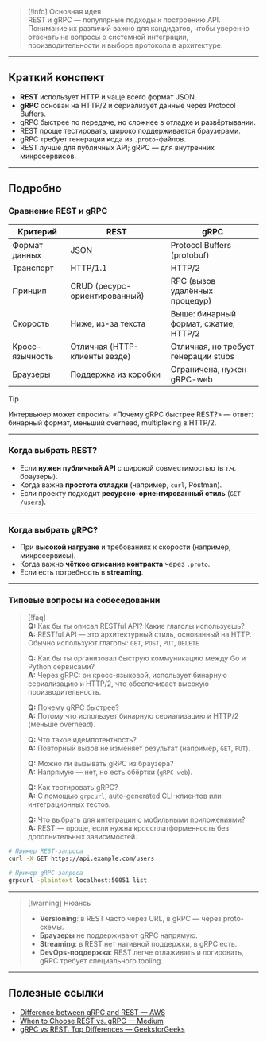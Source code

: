 
> [!info] Основная идея  
> REST и gRPC — популярные подходы к построению API. Понимание их различий важно для кандидатов, чтобы уверенно отвечать на вопросы о системной интеграции, производительности и выборе протокола в архитектуре.

---

## Краткий конспект

- **REST** использует HTTP и чаще всего формат JSON.
- **gRPC** основан на HTTP/2 и сериализует данные через Protocol Buffers.
- gRPC быстрее по передаче, но сложнее в отладке и развёртывании.
- REST проще тестировать, широко поддерживается браузерами.
- gRPC требует генерации кода из `.proto`-файлов.
- REST лучше для публичных API; gRPC — для внутренних микросервисов.

---

## Подробно

### Сравнение REST и gRPC

| Критерий           | REST                              | gRPC                                          |
|--------------------|-----------------------------------|-----------------------------------------------|
| Формат данных      | JSON                              | Protocol Buffers (protobuf)                   |
| Транспорт          | HTTP/1.1                          | HTTP/2                                        |
| Принцип            | CRUD (ресурс-ориентированный)     | RPC (вызов удалённых процедур)                |
| Скорость           | Ниже, из-за текста                | Выше: бинарный формат, сжатие, HTTP/2         |
| Кросс-язычность    | Отличная (HTTP-клиенты везде)     | Отличная, но требует генерации stubs          |
| Браузеры           | Поддержка из коробки              | Ограничена, нужен gRPC-web                    |

> [!tip]
> Интервьюер может спросить: «Почему gRPC быстрее REST?» — ответ: бинарный формат, меньший overhead, multiplexing в HTTP/2.

---

### Когда выбрать REST?

- Если **нужен публичный API** с широкой совместимостью (в т.ч. браузеры).
- Когда важна **простота отладки** (например, `curl`, Postman).
- Если проекту подходит **ресурсно-ориентированный стиль** (`GET /users`).

---

### Когда выбрать gRPC?

- При **высокой нагрузке** и требованиях к скорости (например, микросервисы).
- Когда важно **чёткое описание контракта** через `.proto`.
- Если есть потребность в **streaming**.

---

### Типовые вопросы на собеседовании

> [!faq]  
> **Q:** Как бы ты описал RESTful API? Какие глаголы используешь?  
> **A:** RESTful API — это архитектурный стиль, основанный на HTTP. Обычно используют глаголы: `GET`, `POST`, `PUT`, `DELETE`.  
>  
> **Q:** Как бы ты организовал быструю коммуникацию между Go и Python сервисами?  
> **A:** Через gRPC: он кросс-языковой, использует бинарную сериализацию и HTTP/2, что обеспечивает высокую производительность.
> 
> **Q:** Почему gRPC быстрее?  
> **A:** Потому что использует бинарную сериализацию и HTTP/2 (меньше overhead).  
>  
> **Q:** Что такое идемпотентность?  
> **A:** Повторный вызов не изменяет результат (например, `GET`, `PUT`).  
>  
> **Q:** Можно ли вызывать gRPC из браузера?  
> **A:** Напрямую — нет, но есть обёртки (`gRPC-web`).  
>  
> **Q:** Как тестировать gRPC?  
> **A:** С помощью `grpcurl`, auto-generated CLI-клиентов или интеграционных тестов.  
>  
> **Q:** Что выбрать для интеграции с мобильными приложениями?  
> **A:** REST — проще, если нужна кроссплатформенность без дополнительных зависимостей.

```bash
# Пример REST-запроса
curl -X GET https://api.example.com/users

# Пример gRPC-запроса
grpcurl -plaintext localhost:50051 list
```

---

> [!warning] Нюансы  
> - **Versioning**: в REST часто через URL, в gRPC — через proto-схемы.  
> - **Браузеры** не поддерживают gRPC напрямую.  
> - **Streaming**: в REST нет нативной поддержки, в gRPC есть.  
> - **DevOps-поддержка**: REST легче отлаживать и логировать, gRPC требует специального tooling.

---

## Полезные ссылки

- [Difference between gRPC and REST — AWS](https://aws.amazon.com/compare/the-difference-between-grpc-and-rest/?utm_source=chatgpt.com)
- [When to Choose REST vs. gRPC — Medium](https://medium.com/%40sahaidachnyi/when-to-choose-rest-vs-grpc-33347ea63c85?utm_source=chatgpt.com)
- [gRPC vs REST: Top Differences — GeeksforGeeks](https://www.geeksforgeeks.org/blogs/grpc-vs-rest/?utm_source=chatgpt.com)